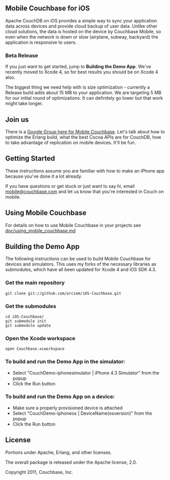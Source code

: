 ## Mobile Couchbase for iOS

Apache CouchDB on iOS provides a simple way to sync your application data across devices and provide cloud backup of user data. Unlike other cloud solutions, the data is hosted on the device by Couchbase Mobile, so even when the network is down or slow (airplane, subway, backyard) the application is responsive to users.

### Beta Release

If you just want to get started, jump to **Building the Demo App**. We've recently moved to Xcode 4, so for best results you should be on Xcode 4 also.

The biggest thing we need help with is size optimization - currently a Release build adds about 15 MB to your application. We are targeting 5 MB for our initial round of optimizations. It can definitely go lower but that work might take longer.

## Join us

There is a [Google Group here for Mobile Couchbase](https://groups.google.com/group/mobile-couchbase). Let's talk about how to optimize the Erlang build, what the best Cocoa APIs are for CouchDB, how to take advantage of replication on mobile devices. It'll be fun.


## Getting Started

These instructions assume you are familiar with how to make an iPhone app because you've done it a lot already.

If you have questions or get stuck or just want to say hi, email <mobile@couchbase.com> and let us know that you're interested in Couch on mobile.

## Using Mobile Couchbase

For details on how to use Mobile Couchbase in your projects see [doc/using_mobile_couchbase.md](https://github.com/couchbaselabs/iOS-Couchbase/blob/master/doc/using_mobile_couchbase.md)


## Building the Demo App

The following instructions can be used to build Mobile Couchbase for devices and simulators. This uses my forks of the necessary libraries as submodules, which have all been updated for Xcode 4 and iOS SDK 4.3.

### Get the main repository

    git clone git://github.com/arciem/iOS-Couchbase.git

### Get the submodules

    cd iOS-Couchbase/
    git submodule init
    git submodule update

### Open the Xcode workspace

    open Couchbase.xcworkspace

### To build and run the Demo App in the simulator:

* Select "CouchDemo-iphonesimulator | iPhone 4.3 Simulator" from the popup
* Click the Run button

### To build and run the Demo App on a device:

* Make sure a properly provisioned device is attached
* Select "CouchDemo-iphoneos | DeviceName(osversion)" from the popup
* Click the Run button


## License

Portions under Apache, Erlang, and other licenses.

The overall package is released under the Apache license, 2.0.

Copyright 2011, Couchbase, Inc.
